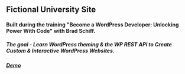 ## Fictional University Site
#### Built during the training "Become a WordPress Developer: Unlocking Power With Code" with Brad Schiff. 
##### The goal - Learn WordPress theming & the WP REST API to Create Custom & Interactive WordPress Websites.
##### [Demo](http://intense-depths-17178.herokuapp.com)


